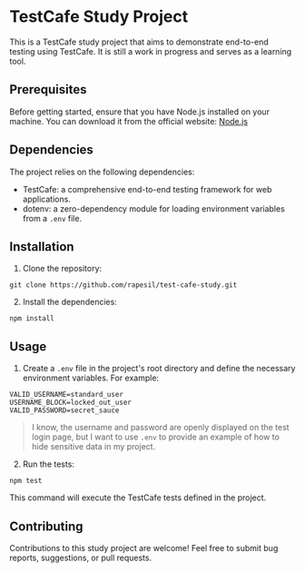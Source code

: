 # TestCafe Study Project

This is a TestCafe study project that aims to demonstrate end-to-end testing using TestCafe. It is still a work in progress and serves as a learning tool.

## Prerequisites

Before getting started, ensure that you have Node.js installed on your machine. You can download it from the official website: [Node.js](https://nodejs.org/)


## Dependencies

The project relies on the following dependencies:

- TestCafe: a comprehensive end-to-end testing framework for web applications.
- dotenv: a zero-dependency module for loading environment variables from a `.env` file.


## Installation

1. Clone the repository:

```
git clone https://github.com/rapesil/test-cafe-study.git
```

2. Install the dependencies:

```
npm install
```

## Usage

1. Create a `.env` file in the project's root directory and define the necessary environment variables. For example:

```
VALID_USERNAME=standard_user  
USERNAME_BLOCK=locked_out_user  
VALID_PASSWORD=secret_sauce  
```

> I know, the username and password are openly displayed on the test login page, but I want to use `.env` to provide an example of how to hide sensitive data in my project.

2. Run the tests:

```
npm test
```

This command will execute the TestCafe tests defined in the project.

## Contributing

Contributions to this study project are welcome! Feel free to submit bug reports, suggestions, or pull requests.

